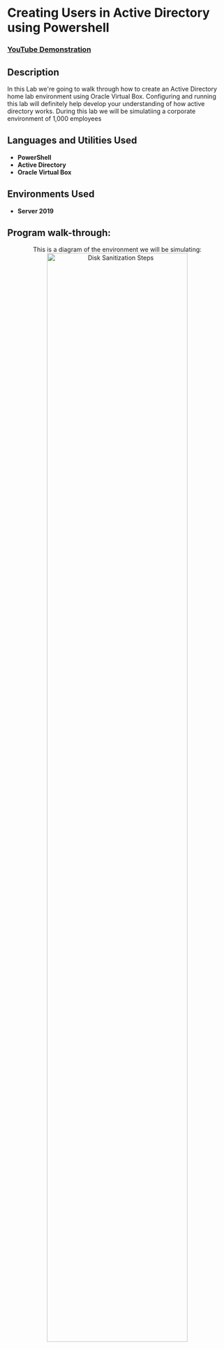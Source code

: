 <h1>Creating Users in Active Directory using Powershell</h1>

 ### [YouTube Demonstration](https://youtu.be/7eJexJVCqJo)

<h2>Description</h2>
In this Lab we're going to walk through how to create an Active Directory home lab environment using Oracle Virtual Box. Configuring and running this lab will definitely help develop your understanding of how active directory works. During this lab we will be simulatiing a corporate environment of 1,000 employees 
<br />


<h2>Languages and Utilities Used</h2>

- <b>PowerShell</b>
- <b>Active Directory</b>
- <b>Oracle Virtual Box</b>
  

<h2>Environments Used </h2>

- <b>Server 2019</b> 

<h2>Program walk-through:</h2>

<p align="center">
This is a diagram of the environment we will be simulating: <br/>
<img src="https://i.imgur.com/JVLb2sJ.png" height="80%" width="80%" alt="Disk Sanitization Steps"/>
